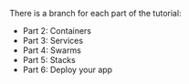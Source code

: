 There is a branch for each part of the tutorial:  
* Part 2: Containers
* Part 3: Services
* Part 4: Swarms
* Part 5: Stacks
* Part 6: Deploy your app
